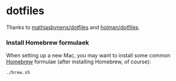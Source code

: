 dotfiles
========

Thanks to [mathiasbynens/dotfiles](https://github.com/mathiasbynens/dotfiles) and [holman/dotfiles](https://github.com/holman/dotfiles).

### Install Homebrew formulaek

When setting up a new Mac, you may want to install some common [Homebrew](http://brew.sh/) formulae (after installing Homebrew, of course):

```bash
./brew.sh
```
